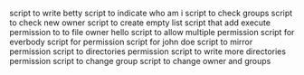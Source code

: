script to write betty
script to indicate who am i
script to check groups
script to check new owner
script to create empty list
script that add execute permission to to file owner hello
script to allow multiple permission
script for everbody
script for permission
script for john doe
script to mirror permission
script to directories permission
script to write more directories permission
script to change group
script to change owner and groups
